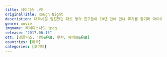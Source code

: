 ```yaml
---
title: 레이디스 나잇
originalTitle: Rough Night
description: 대학시절 절친했던 다섯 명의 친구들이 10년 만에 만나 휴가를 즐기러 마이애미로 떠난다. 늦은 밤까지 흥이 폭발한 광란의 홈파티에서 실수로 남자 스트리퍼가 죽는 사고가 일어난다.
genre: movie
imgname: 레이디스나잇.jpeg
release: "2017.06.15"
ott: [넷플릭스, 티빙&유료, 왓챠, 웨이브&유료]
countries: [미국]
categories: [코미디]
---
```

